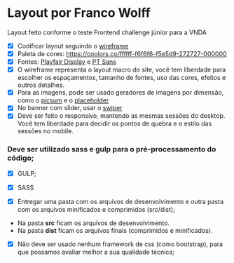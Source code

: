 # Layout por Franco Wolff
Layout feito conforme o teste Frontend challenge júnior para a VNDA

- [x] Codificar layout seguindo o [wireframe](https://drive.google.com/file/d/10xpr_7qaEXNBT4v2dOKqanS4_tOcgEJs/view)
- [x] Paleta de cores: https://coolors.co/ffffff-f6f6f6-f5e5d9-272727-000000
- [x] Fontes: [Playfair Display](https://fonts.google.com/specimen/Playfair+Display) e [PT Sans](https://fonts.google.com/specimen/PT+Sans)
- [x] O wireframe representa o layout macro do site, você tem liberdade para escolher os espaçamentos, tamanho de fontes, uso das cores, efeitos e outros detalhes.
- [x] Para as imagens, pode ser usado geradores de imagens por dimensão, como o [picsum](https://picsum.photos/) e o [placeholder](https://placeholder.com/)
- [x] No banner com slider, usar o [swiper](http://idangero.us/swiper/)
- [x] Deve ser feito o responsivo, mantendo as mesmas sessões do desktop. Você tem liberdade para decidir os pontos de quebra e o estilo das sessões no mobile.
### Deve ser utilizado sass e gulp para o pré-processamento do código;
- [x] GULP;
- [x] SASS

- [x] Entregar uma pasta com os arquivos de desenvolvimento e outra pasta com os arquivos minificados e comprimidos (src/dist);
- Na pasta **src** ficam os arquivos de desenvolvimento.
- Na pasta **dist** ficam os arquivos finais (comprimidos e minificados).
- [x] Não deve ser usado nenhum framework de css (como bootstrap), para que possamos avaliar melhor a sua qualidade técnica;